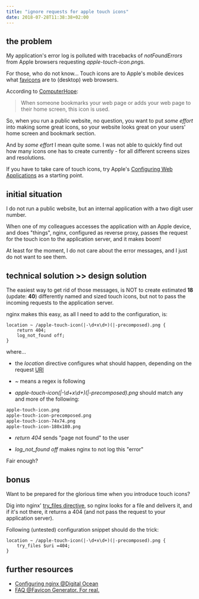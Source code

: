 ```yaml
---
title: "ignore requests for apple touch icons"
date: 2018-07-28T11:38:38+02:00
---
```


## the problem

My application's error log is polluted with tracebacks of *notFoundErrors* from Apple browsers requesting *apple-touch-icon.png*s.

For those, who do not know... 
Touch icons are to Apple's mobile devices what [favicons]( https://en.wikipedia.org/wiki/Favicon) are to (desktop) web browsers.

According to [ComputerHope](https://www.computerhope.com/jargon/a/appletou.htm):

> When someone bookmarks your web page or adds your web page to their home screen, this icon is used.

So, when you run a public website, no question,
you want to put *some effort* into making some great icons,
so your website looks great on your users' home screen and bookmark section.

And by *some effort* I mean quite some. I was not able to quickly find out how many icons one has to create currently - for all different screens sizes and resolutions.

If you have to take care of touch icons,
try Apple's [Configuring Web Applications](https://developer.apple.com/library/archive/documentation/AppleApplications/Reference/SafariWebContent/ConfiguringWebApplications/ConfiguringWebApplications.html) as a starting point.

## initial situation

I do not run a public website, but an internal application with a two digit user number.

When one of my colleagues accesses the application with an Apple device, and does "things",
nginx, configured as reverse proxy,
passes the request for the touch icon to the application server, and it makes boom!

At least for the moment,
I do not care about the error messages,
and I just do not want to see them.

## technical solution >> design solution

The easiest way to get rid of those messages,
is NOT to create estimated **18** (update: **40**) differently named and sized touch icons,
but not to pass the incoming requests to the application server.

nginx makes this easy, as all I need to add to the configuration, is:

```nginx
location ~ /apple-touch-icon(|-\d+x\d+)(|-precomposed).png {
    return 404;
    log_not_found off;
}
```

where...
- the *location* directive configures what should happen, depending on the request [URI]( https://en.wikipedia.org/wiki/Uniform_Resource_Identifier )
- *~* means a regex is following

- *apple-touch-icon(|-\d+x\d+)(|-precomposed).png* should match any and more of the following:

```bash
apple-touch-icon.png
apple-touch-icon-precomposed.png
apple-touch-icon-74x74.png
apple-touch-icon-180x180.png
```

- *return 404* sends "page not found" to the user

- *log_not_found off* makes nginx to not log this "error"

Fair enough?


## bonus

Want to be prepared for the glorious time when you introduce touch icons?

Dig into nginx' [try_files directive](http://nginx.org/en/docs/http/ngx_http_core_module.html#try_files),
so nginx looks for a file and delivers it,
and if it's not there, it returns a 404 (and not pass the request to your application server).

Following (untested) configuration snippet should do the trick:

```nginx
location ~ /apple-touch-icon(|-\d+x\d+)(|-precomposed).png {
    try_files $uri =404;
}
```


## further resources

- [Configuring nginx @Digital Ocean](https://www.digitalocean.com/community/tutorials/understanding-nginx-server-and-location-block-selection-algorithms)
- [FAQ @Favicon Generator. For real.](https://realfavicongenerator.net/faq#.W1rgidIzZaQ)